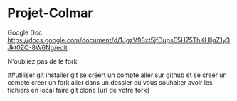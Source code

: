 # Projet-Colmar

Google Doc: https://docs.google.com/document/d/1JgzV98xt5jfDupsE5H75ThKHllgZ1y3Jkt0ZQ-8W6Ng/edit

N'oubliez pas de le fork 

##utiliser git
installer git
se créert un compte
aller sur github et se creer un compte
creer un fork
aller dans un dossier ou vous souhaiter avoir les fichiers en local
faire git clone [url de votre fork]
